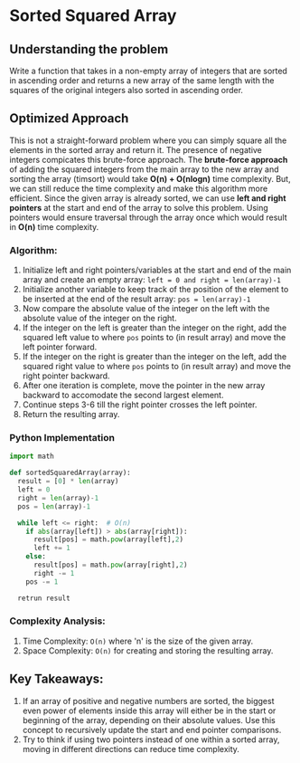 # Sorted Squared Array

## Understanding the problem

Write a function that takes in a non-empty array of integers that are sorted in ascending order and returns a new array of the same length with the squares of the original integers also sorted in ascending order.

## Optimized Approach

This is not a straight-forward problem where you can simply square all the elements in the sorted array and return it. The presence of negative integers compicates this brute-force approach.
The **brute-force approach** of adding the squared integers from the main array to the new array and sorting the array (timsort) would take **O(n) + O(nlogn)** time complexity. But, we can still reduce the time complexity and make this algorithm more efficient.
Since the given array is already sorted, we can use **left and right pointers** at the start and end of the array to solve this problem. Using pointers would ensure traversal through the array once which would result in **O(n)** time complexity.

### Algorithm:
1. Initialize left and right pointers/variables at the start and end of the main array and create an empty array: ```left = 0 and right = len(array)-1```
2. Initialize another variable to keep track of the position of the element to be inserted at the end of the result array: ```pos = len(array)-1```
3. Now compare the absolute value of the integer on the left with the absolute value of the integer on the right.
4. If the integer on the left is greater than the integer on the right, add the squared left value to where ```pos``` points to (in result array) and move the left pointer forward.
5. If the integer on the right is greater than the integer on the left, add the squared right value to where ```pos``` points to (in result array) and move the right pointer backward.
6. After one iteration is complete, move the pointer in the new array backward to accomodate the second largest element.
7. Continue steps 3-6 till the right pointer crosses the left pointer.
8. Return the resulting array.

### Python Implementation
```python
import math

def sortedSquaredArray(array):
  result = [0] * len(array)
  left = 0
  right = len(array)-1
  pos = len(array)-1

  while left <= right:  # O(n)
    if abs(array[left]) > abs(array[right]):
      result[pos] = math.pow(array[left],2)
      left += 1
    else:
      result[pos] = math.pow(array[right],2)
      right -= 1
    pos -= 1

  retrun result
```
### Complexity Analysis:
1. Time Complexity: ```O(n)``` where 'n' is the size of the given array.
2. Space Complexity: ```O(n)``` for creating and storing the resulting array.

## Key Takeaways:
1. If an array of positive and negative numbers are sorted, the biggest even power of elements inside this array will either be in the start or beginning of the array, depending on their absolute values. Use this concept to recursively update the start and end pointer comparisons.
2. Try to think if using two pointers instead of one within a sorted array, moving in different directions can reduce time complexity.
